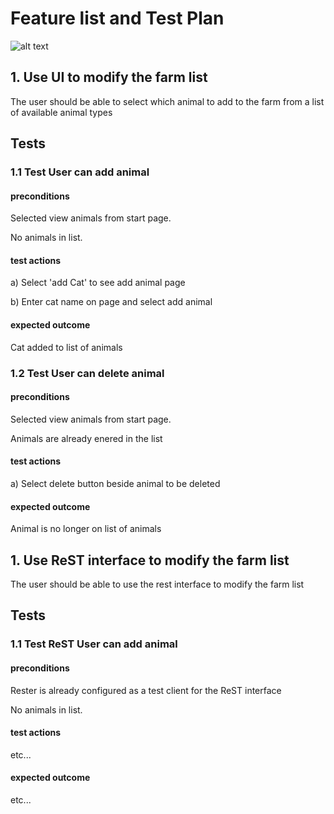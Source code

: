 
# Feature list and Test Plan

![alt text](../UMLfactoryandfacade/drawio/farmUseCase_draw_io.png "Figure farmUseCase_draw_io.png" )



## 1. Use UI to modify the farm list

The user should be able to select which animal to add to the farm from a list of available animal types

## Tests


### 1.1 Test User can add animal


#### preconditions
Selected view animals from start page.

No animals in list.


#### test actions

a) Select 'add Cat' to see add animal page

b) Enter cat name on page and select add animal


#### expected outcome

Cat added to list of animals


### 1.2 Test User can delete animal


#### preconditions
Selected view animals from start page.

Animals are already enered in the list


#### test actions

a) Select delete button beside animal to be deleted


#### expected outcome

Animal is no longer on list of animals


## 1. Use ReST interface to modify the farm list

The user should be able to use the rest interface to modify the farm list

## Tests


### 1.1 Test ReST User can add animal


#### preconditions
Rester is already configured as a test client for the ReST interface

No animals in list.


#### test actions

etc...

#### expected outcome

etc...

